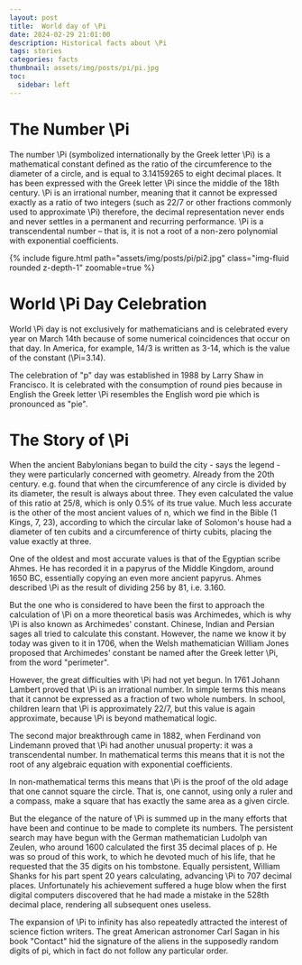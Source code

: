 ```yaml
---
layout: post
title:  World day of \Pi
date: 2024-02-29 21:01:00
description: Historical facts about \Pi
tags: stories
categories: facts
thumbnail: assets/img/posts/pi/pi.jpg
toc:
  sidebar: left
---
```


# The Number \Pi

The number \Pi (symbolized internationally by the Greek letter \Pi) is a mathematical constant defined as the ratio of the circumference to the diameter of a circle, and is equal to 3.14159265 to eight decimal places. It has been expressed with the Greek letter \Pi since the middle of the 18th century. \Pi is an irrational number, meaning that it cannot be expressed exactly as a ratio of two integers (such as 22/7 or other fractions commonly used to approximate \Pi) therefore, the decimal representation never ends and never settles in a permanent and recurring performance. \Pi is a transcendental number – that is, it is not a root of a non-zero polynomial with exponential coefficients.


<div class="row mt-3">
        {% include figure.html path="assets/img/posts/pi/pi2.jpg" class="img-fluid rounded z-depth-1" zoomable=true %}
    </div>

# World \Pi Day Celebration

World \Pi day is not exclusively for mathematicians and is celebrated every year on March 14th because of some numerical coincidences that occur on that day. In America, for example, 14/3 is written as 3-14, which is the value of the constant (\Pi=3.14).

The celebration of "p" day was established in 1988 by Larry Shaw in Francisco. It is celebrated with the consumption of round pies because in English the Greek letter \Pi resembles the English word pie which is pronounced as "pie".

# The Story of \Pi

When the ancient Babylonians began to build the city - says the legend - they were particularly concerned with geometry. Already from the 20th century. e.g. found that when the circumference of any circle is divided by its diameter, the result is always about three. They even calculated the value of this ratio at 25/8, which is only 0.5% of its true value. Much less accurate is the other of the most ancient values of n, which we find in the Bible (1 Kings, 7, 23), according to which the circular lake of Solomon's house had a diameter of ten cubits and a circumference of thirty cubits, placing the value exactly at three.

One of the oldest and most accurate values is that of the Egyptian scribe Ahmes. He has recorded it in a papyrus of the Middle Kingdom, around 1650 BC, essentially copying an even more ancient papyrus. Ahmes described \Pi as the result of dividing 256 by 81, i.e. 3.160.

But the one who is considered to have been the first to approach the calculation of \Pi on a more theoretical basis was Archimedes, which is why \Pi is also known as Archimedes' constant. Chinese, Indian and Persian sages all tried to calculate this constant. However, the name we know it by today was given to it in 1706, when the Welsh mathematician William Jones proposed that Archimedes' constant be named after the Greek letter \Pi, from the word "perimeter".

However, the great difficulties with \Pi had not yet begun. In 1761 Johann Lambert proved that \Pi is an irrational number. In simple terms this means that it cannot be expressed as a fraction of two whole numbers. In school, children learn that \Pi is approximately 22/7, but this value is again approximate, because \Pi is beyond mathematical logic.

The second major breakthrough came in 1882, when Ferdinand von Lindemann proved that \Pi had another unusual property: it was a transcendental number. In mathematical terms this means that it is not the root of any algebraic equation with exponential coefficients.

In non-mathematical terms this means that \Pi is the proof of the old adage that one cannot square the circle. That is, one cannot, using only a ruler and a compass, make a square that has exactly the same area as a given circle.

But the elegance of the nature of \Pi is summed up in the many efforts that have been and continue to be made to complete its numbers. The persistent search may have begun with the German mathematician Ludolph van Zeulen, who around 1600 calculated the first 35 decimal places of p. He was so proud of this work, to which he devoted much of his life, that he requested that the 35 digits on his tombstone. Equally persistent, William Shanks for his part spent 20 years calculating, advancing \Pi to 707 decimal places. Unfortunately his achievement suffered a huge blow when the first digital computers discovered that he had made a mistake in the 528th decimal place, rendering all subsequent ones useless.

The expansion of \Pi to infinity has also repeatedly attracted the interest of science fiction writers. The great American astronomer Carl Sagan in his book "Contact" hid the signature of the aliens in the supposedly random digits of pi, which in fact do not follow any particular order.
